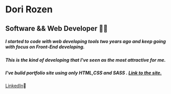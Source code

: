 # Dori Rozen
## Software && Web Developer 🙋‍♂️
##### I started to code with web developing tools two years ago and keep going with focus on Front-End developing.
##### This is the kind of developing that I've seen as the most attractive for me.
##### I've bulid portfolio site using only HTML,CSS and SASS . <a href="https://doriroz.github.io/doriPersonalView/">Link to the site.</a> 
<a href="https://www.linkedin.com/in/Dori-Rozen/">LinkedIn</a>🔗
